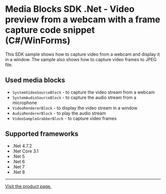 ﻿# Media Blocks SDK .Net - Video preview from a webcam with a frame capture code snippet (C#/WinForms)

This SDK sample shows how to capture video from a webcam and display it in a window. The sample also shows how to capture video frames to JPEG file.

## Used media blocks

* `SystemVideoSourceBlock` - to capture the video stream from a webcam
* `SystemAudioSourceBlock` - to capture the audio stream from a microphone
* `VideoRendererBlock` - to display the video stream in a window
* `AudioRendererBlock` - to play the audio stream
* `VideoSampleGrabberBlock` - to capture video frames

## Supported frameworks

* .Net 4.7.2
* .Net Core 3.1
* .Net 5
* .Net 6
* .Net 7
* .Net 8

---

[Visit the product page.](https://www.visioforge.com/video-capture-sdk-net)
